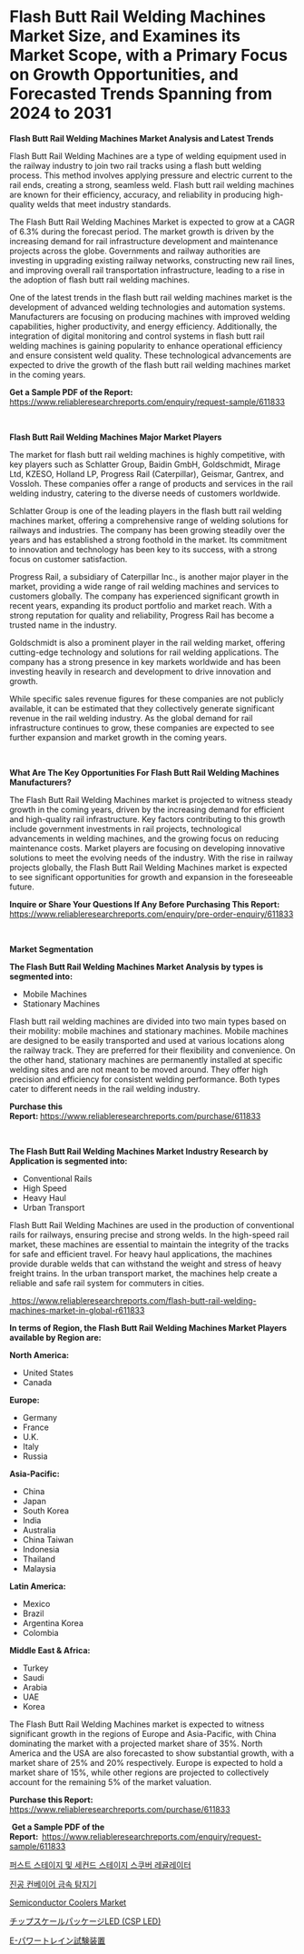 <p><h1>Flash Butt Rail Welding Machines Market Size, and Examines its Market Scope, with a Primary Focus on Growth Opportunities, and Forecasted Trends Spanning from 2024 to 2031</h1></p><p><strong>Flash Butt Rail Welding Machines Market Analysis and Latest Trends</strong></p>
<p><p>Flash Butt Rail Welding Machines are a type of welding equipment used in the railway industry to join two rail tracks using a flash butt welding process. This method involves applying pressure and electric current to the rail ends, creating a strong, seamless weld. Flash butt rail welding machines are known for their efficiency, accuracy, and reliability in producing high-quality welds that meet industry standards.</p><p>The Flash Butt Rail Welding Machines Market is expected to grow at a CAGR of 6.3% during the forecast period. The market growth is driven by the increasing demand for rail infrastructure development and maintenance projects across the globe. Governments and railway authorities are investing in upgrading existing railway networks, constructing new rail lines, and improving overall rail transportation infrastructure, leading to a rise in the adoption of flash butt rail welding machines.</p><p>One of the latest trends in the flash butt rail welding machines market is the development of advanced welding technologies and automation systems. Manufacturers are focusing on producing machines with improved welding capabilities, higher productivity, and energy efficiency. Additionally, the integration of digital monitoring and control systems in flash butt rail welding machines is gaining popularity to enhance operational efficiency and ensure consistent weld quality. These technological advancements are expected to drive the growth of the flash butt rail welding machines market in the coming years.</p></p>
<p><strong>Get a Sample PDF of the Report:&nbsp;</strong> <a href="https://www.reliableresearchreports.com/enquiry/request-sample/611833">https://www.reliableresearchreports.com/enquiry/request-sample/611833</a></p>
<p>&nbsp;</p>
<p><strong>Flash Butt Rail Welding Machines Major Market Players</strong></p>
<p><p>The market for flash butt rail welding machines is highly competitive, with key players such as Schlatter Group, Baidin GmbH, Goldschmidt, Mirage Ltd, KZESO, Holland LP, Progress Rail (Caterpillar), Geismar, Gantrex, and Vossloh. These companies offer a range of products and services in the rail welding industry, catering to the diverse needs of customers worldwide.</p><p>Schlatter Group is one of the leading players in the flash butt rail welding machines market, offering a comprehensive range of welding solutions for railways and industries. The company has been growing steadily over the years and has established a strong foothold in the market. Its commitment to innovation and technology has been key to its success, with a strong focus on customer satisfaction.</p><p>Progress Rail, a subsidiary of Caterpillar Inc., is another major player in the market, providing a wide range of rail welding machines and services to customers globally. The company has experienced significant growth in recent years, expanding its product portfolio and market reach. With a strong reputation for quality and reliability, Progress Rail has become a trusted name in the industry.</p><p>Goldschmidt is also a prominent player in the rail welding market, offering cutting-edge technology and solutions for rail welding applications. The company has a strong presence in key markets worldwide and has been investing heavily in research and development to drive innovation and growth.</p><p>While specific sales revenue figures for these companies are not publicly available, it can be estimated that they collectively generate significant revenue in the rail welding industry. As the global demand for rail infrastructure continues to grow, these companies are expected to see further expansion and market growth in the coming years.</p></p>
<p>&nbsp;</p>
<p><strong>What Are The Key Opportunities For Flash Butt Rail Welding Machines Manufacturers?</strong></p>
<p><p>The Flash Butt Rail Welding Machines market is projected to witness steady growth in the coming years, driven by the increasing demand for efficient and high-quality rail infrastructure. Key factors contributing to this growth include government investments in rail projects, technological advancements in welding machines, and the growing focus on reducing maintenance costs. Market players are focusing on developing innovative solutions to meet the evolving needs of the industry. With the rise in railway projects globally, the Flash Butt Rail Welding Machines market is expected to see significant opportunities for growth and expansion in the foreseeable future.</p></p>
<p><strong>Inquire or Share Your Questions If Any Before Purchasing This Report:</strong> <a href="https://www.reliableresearchreports.com/enquiry/pre-order-enquiry/611833">https://www.reliableresearchreports.com/enquiry/pre-order-enquiry/611833</a></p>
<p>&nbsp;</p>
<p><strong>Market Segmentation</strong></p>
<p><strong>The Flash Butt Rail Welding Machines Market Analysis by types is segmented into:</strong></p>
<p><ul><li>Mobile Machines</li><li>Stationary Machines</li></ul></p>
<p><p>Flash butt rail welding machines are divided into two main types based on their mobility: mobile machines and stationary machines. Mobile machines are designed to be easily transported and used at various locations along the railway track. They are preferred for their flexibility and convenience. On the other hand, stationary machines are permanently installed at specific welding sites and are not meant to be moved around. They offer high precision and efficiency for consistent welding performance. Both types cater to different needs in the rail welding industry.</p></p>
<p><strong>Purchase this Report:&nbsp;</strong><a href="https://www.reliableresearchreports.com/purchase/611833">https://www.reliableresearchreports.com/purchase/611833</a></p>
<p>&nbsp;</p>
<p><strong>The Flash Butt Rail Welding Machines Market Industry Research by Application is segmented into:</strong></p>
<p><ul><li>Conventional Rails</li><li>High Speed</li><li>Heavy Haul</li><li>Urban Transport</li></ul></p>
<p><p>Flash Butt Rail Welding Machines are used in the production of conventional rails for railways, ensuring precise and strong welds. In the high-speed rail market, these machines are essential to maintain the integrity of the tracks for safe and efficient travel. For heavy haul applications, the machines provide durable welds that can withstand the weight and stress of heavy freight trains. In the urban transport market, the machines help create a reliable and safe rail system for commuters in cities.</p></p>
<p><a href="https://www.reliableresearchreports.com/flash-butt-rail-welding-machines-market-in-global-r611833">&nbsp;https://www.reliableresearchreports.com/flash-butt-rail-welding-machines-market-in-global-r611833</a></p>
<p><strong>In terms of Region, the Flash Butt Rail Welding Machines Market Players available by Region are:</strong></p>
<p>
    <p> <strong> North America: </strong>
        <ul>
            <li>United States</li>
            <li>Canada</li>
        </ul>
        </p> 
    <p> <strong> Europe: </strong>
        <ul>
            <li>Germany</li>
            <li>France</li>
            <li>U.K.</li>
            <li>Italy</li>
            <li>Russia</li>
        </ul>
        </p> 
    <p> <strong> Asia-Pacific: </strong>
        <ul>
            <li>China</li>
            <li>Japan</li>
            <li>South Korea</li>
            <li>India</li>
            <li>Australia</li>
            <li>China Taiwan</li>
            <li>Indonesia</li>
            <li>Thailand</li>
            <li>Malaysia</li>
        </ul>
        </p> 
    <p> <strong> Latin America: </strong>
        <ul>
            <li>Mexico</li>
            <li>Brazil</li>
            <li>Argentina Korea</li>
            <li>Colombia</li>
        </ul>
        </p> 
    <p> <strong> Middle East & Africa: </strong>
        <ul>
            <li>Turkey</li>
            <li>Saudi</li>
            <li>Arabia</li>
            <li>UAE</li>
            <li>Korea</li>
        </ul>
    </p>
    </p>
<p><p>The Flash Butt Rail Welding Machines market is expected to witness significant growth in the regions of Europe and Asia-Pacific, with China dominating the market with a projected market share of 35%. North America and the USA are also forecasted to show substantial growth, with a market share of 25% and 20% respectively. Europe is expected to hold a market share of 15%, while other regions are projected to collectively account for the remaining 5% of the market valuation.</p></p>
<p><strong>Purchase this Report: </strong><a href="https://www.reliableresearchreports.com/purchase/611833">https://www.reliableresearchreports.com/purchase/611833</a></p>
<p>&nbsp;<strong>Get a Sample PDF of the Report:&nbsp;&nbsp;</strong><a href="https://www.reliableresearchreports.com/enquiry/request-sample/611833">https://www.reliableresearchreports.com/enquiry/request-sample/611833</a></p>
<p><strong></strong></p>
<p><p><a href="https://medium.com/@codinchelcea2022/%EC%B2%AB-%EB%B2%88%EC%A7%B8-%EB%B0%8F-%EB%91%90-%EB%B2%88%EC%A7%B8-%EB%8B%A8%EA%B3%84-%EC%8A%A4%EC%BF%A0%EB%B2%84-%EB%A0%88%EA%B7%A4%EB%A0%88%EC%9D%B4%ED%84%B0-%EC%8B%9C%EC%9E%A5-2031%EB%85%84%EA%B9%8C%EC%A7%80%EC%9D%98-%EC%B6%94%EC%9D%B4-%EC%98%88%EC%B8%A1-%EB%B0%8F-%EA%B2%BD%EC%9F%81-%EB%B6%84%EC%84%9D-58b6ee8e02f2">퍼스트 스테이지 및 세컨드 스테이지 스쿠버 레귤레이터</a></p><p><a href="https://github.com/nigaleamar09/Market-Research-Report-List-1/blob/main/801829189259.md">진공 컨베이어 금속 탐지기</a></p><p><a href="https://issuu.com/reportprime-2/docs/semiconductor-coolers-market-size-2030.pptx">Semiconductor Coolers Market</a></p><p><a href="https://github.com/kegley4963/Market-Research-Report-List-1/blob/main/695573397708.md">チップスケールパッケージLED (CSP LED)</a></p><p><a href="https://github.com/EthanMorar2011/Market-Research-Report-List-1/blob/main/529918197707.md">E-パワートレイン試験装置</a></p></p>